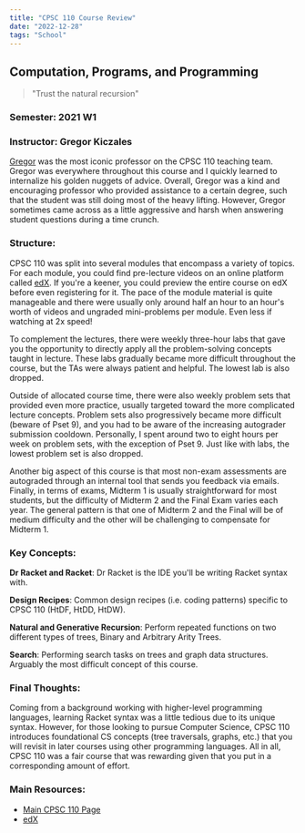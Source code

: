 ```yaml
---
title: "CPSC 110 Course Review"
date: "2022-12-28"
tags: "School"
---
```


## Computation, Programs, and Programming

> "Trust the natural recursion"

### Semester: 2021 W1

### Instructor: Gregor Kiczales

[Gregor](https://www.ratemyprofessors.com/professor?tid=38077) was the most iconic professor on the CPSC 110 teaching team. Gregor was everywhere throughout this course and I quickly learned to internalize his golden nuggets of advice. Overall, Gregor was a kind and encouraging professor who provided assistance to a certain degree, such that the student was still doing most of the heavy lifting. However, Gregor sometimes came across as a little aggressive and harsh when answering student questions during a time crunch.

### Structure:

CPSC 110 was split into several modules that encompass a variety of topics. For each module, you could find pre-lecture videos on an online platform called [edX](https://www.edx.org/course/how-to-code-simple-data). If you're a keener, you could preview the entire course on edX before even registering for it. The pace of the module material is quite manageable and there were usually only around half an hour to an hour's worth of videos and ungraded mini-problems per module. Even less if watching at 2x speed!

To complement the lectures, there were weekly three-hour labs that gave you the opportunity to directly apply all the problem-solving concepts taught in lecture. These labs gradually became more difficult throughout the course, but the TAs were always patient and helpful. The lowest lab is also dropped.

Outside of allocated course time, there were also weekly problem sets that provided even more practice, usually targeted toward the more complicated lecture concepts. Problem sets also progressively became more difficult (beware of Pset 9), and you had to be aware of the increasing autograder submission cooldown. Personally, I spent around two to eight hours per week on problem sets, with the exception of Pset 9. Just like with labs, the lowest problem set is also dropped.

Another big aspect of this course is that most non-exam assessments are autograded through an internal tool that sends you feedback via emails. Finally, in terms of exams, Midterm 1 is usually straightforward for most students, but the difficulty of Midterm 2 and the Final Exam varies each year. The general pattern is that one of Midterm 2 and the Final will be of medium difficulty and the other will be challenging to compensate for Midterm 1.

### Key Concepts:

**Dr Racket and Racket**: Dr Racket is the IDE you'll be writing Racket syntax with.

**Design Recipes**: Common design recipes (i.e. coding patterns) specific to CPSC 110 (HtDF, HtDD, HtDW).

**Natural and Generative Recursion**: Perform repeated functions on two different types of trees, Binary and Arbitrary Arity Trees.

**Search**: Performing search tasks on trees and graph data structures. Arguably the most difficult concept of this course.

### Final Thoughts:

Coming from a background working with higher-level programming languages, learning Racket syntax was a little tedious due to its unique syntax. However, for those looking to pursue Computer Science, CPSC 110 introduces foundational CS concepts (tree traversals, graphs, etc.) that you will revisit in later courses using other programming languages. All in all, CPSC 110 was a fair course that was rewarding given that you put in a corresponding amount of effort.

### Main Resources:
- [Main CPSC 110 Page](https://cs110.students.cs.ubc.ca/admin/syllabus.html#welcome)
- [edX](https://www.edx.org/course/how-to-code-simple-data)